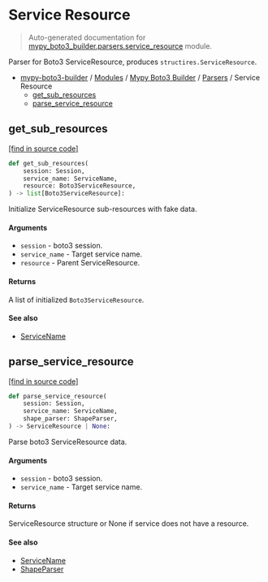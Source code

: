 # Service Resource

> Auto-generated documentation for [mypy_boto3_builder.parsers.service_resource](https://github.com/vemel/mypy_boto3_builder/blob/master/mypy_boto3_builder/parsers/service_resource.py) module.

Parser for Boto3 ServiceResource, produces `structires.ServiceResource`.

- [mypy-boto3-builder](../../README.md#mypy_boto3_builder) / [Modules](../../MODULES.md#mypy-boto3-builder-modules) / [Mypy Boto3 Builder](../index.md#mypy-boto3-builder) / [Parsers](index.md#parsers) / Service Resource
    - [get_sub_resources](#get_sub_resources)
    - [parse_service_resource](#parse_service_resource)

## get_sub_resources

[[find in source code]](https://github.com/vemel/mypy_boto3_builder/blob/master/mypy_boto3_builder/parsers/service_resource.py#L99)

```python
def get_sub_resources(
    session: Session,
    service_name: ServiceName,
    resource: Boto3ServiceResource,
) -> list[Boto3ServiceResource]:
```

Initialize ServiceResource sub-resources with fake data.

#### Arguments

- `session` - boto3 session.
- `service_name` - Target service name.
- `resource` - Parent ServiceResource.

#### Returns

A list of initialized `Boto3ServiceResource`.

#### See also

- [ServiceName](../service_name.md#servicename)

## parse_service_resource

[[find in source code]](https://github.com/vemel/mypy_boto3_builder/blob/master/mypy_boto3_builder/parsers/service_resource.py#L28)

```python
def parse_service_resource(
    session: Session,
    service_name: ServiceName,
    shape_parser: ShapeParser,
) -> ServiceResource | None:
```

Parse boto3 ServiceResource data.

#### Arguments

- `session` - boto3 session.
- `service_name` - Target service name.

#### Returns

ServiceResource structure or None if service does not have a resource.

#### See also

- [ServiceName](../service_name.md#servicename)
- [ShapeParser](shape_parser.md#shapeparser)
